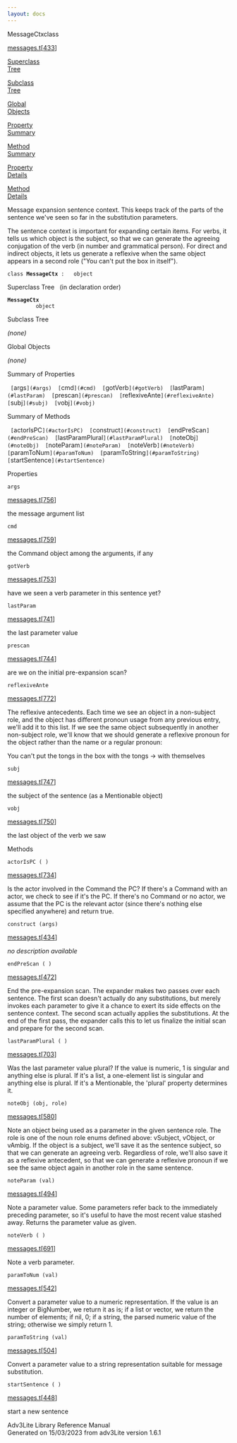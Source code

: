 ```yaml
---
layout: docs
---
```

<span class="title">MessageCtx</span><span class="type">class</span>

[messages.t](../file/messages.t.html)\[[433](../source/messages.t.html#433)\]

[Superclass  
Tree](#_SuperClassTree_)

[Subclass  
Tree](#_SubClassTree_)

[Global  
Objects](#_ObjectSummary_)

[Property  
Summary](#_PropSummary_)

[Method  
Summary](#_MethodSummary_)

[Property  
Details](#_Properties_)

[Method  
Details](#_Methods_)



Message expansion sentence context. This keeps track of the parts of the
sentence we've seen so far in the substitution parameters.

The sentence context is important for expanding certain items. For
verbs, it tells us which object is the subject, so that we can generate
the agreeing conjugation of the verb (in number and grammatical person).
For direct and indirect objects, it lets us generate a reflexive when
the same object appears in a second role ("You can't put the box in
itself").

`class `**`MessageCtx`**` :   object`



<span id="_SuperClassTree_"></span>



<span class="hdln">Superclass Tree</span>   (in declaration order)



**`MessageCtx`**  
`         object`  
<span id="_SubClassTree_"></span>



<span class="hdln">Subclass Tree</span>  



*(none)* <span id="_ObjectSummary_"></span>



<span class="hdln">Global Objects</span>  



*(none)* <span id="_PropSummary_"></span>



<span class="hdln">Summary of Properties</span>  



` [`args`](#args)  [`cmd`](#cmd)  [`gotVerb`](#gotVerb)  [`lastParam`](#lastParam)  [`prescan`](#prescan)  [`reflexiveAnte`](#reflexiveAnte)  [`subj`](#subj)  [`vobj`](#vobj)  `

<span id="_MethodSummary_"></span>



<span class="hdln">Summary of Methods</span>  



` [`actorIsPC`](#actorIsPC)  [`construct`](#construct)  [`endPreScan`](#endPreScan)  [`lastParamPlural`](#lastParamPlural)  [`noteObj`](#noteObj)  [`noteParam`](#noteParam)  [`noteVerb`](#noteVerb)  [`paramToNum`](#paramToNum)  [`paramToString`](#paramToString)  [`startSentence`](#startSentence)  `

<span id="_Properties_"></span>



<span class="hdln">Properties</span>  



<span id="args"></span>

`args`

[messages.t](../file/messages.t.html)\[[756](../source/messages.t.html#756)\]



the message argument list



<span id="cmd"></span>

`cmd`

[messages.t](../file/messages.t.html)\[[759](../source/messages.t.html#759)\]



the Command object among the arguments, if any



<span id="gotVerb"></span>

`gotVerb`

[messages.t](../file/messages.t.html)\[[753](../source/messages.t.html#753)\]



have we seen a verb parameter in this sentence yet?



<span id="lastParam"></span>

`lastParam`

[messages.t](../file/messages.t.html)\[[741](../source/messages.t.html#741)\]



the last parameter value



<span id="prescan"></span>

`prescan`

[messages.t](../file/messages.t.html)\[[744](../source/messages.t.html#744)\]



are we on the initial pre-expansion scan?



<span id="reflexiveAnte"></span>

`reflexiveAnte`

[messages.t](../file/messages.t.html)\[[772](../source/messages.t.html#772)\]



The reflexive antecedents. Each time we see an object in a non-subject
role, and the object has different pronoun usage from any previous
entry, we'll add it to this list. If we see the same object subsequently
in another non-subject role, we'll know that we should generate a
reflexive pronoun for the object rather than the name or a regular
pronoun:

You can't put the tongs in the box with the tongs -\> with themselves



<span id="subj"></span>

`subj`

[messages.t](../file/messages.t.html)\[[747](../source/messages.t.html#747)\]



the subject of the sentence (as a Mentionable object)



<span id="vobj"></span>

`vobj`

[messages.t](../file/messages.t.html)\[[750](../source/messages.t.html#750)\]



the last object of the verb we saw



<span id="_Methods_"></span>



<span class="hdln">Methods</span>  



<span id="actorIsPC"></span>

`actorIsPC ( )`

[messages.t](../file/messages.t.html)\[[734](../source/messages.t.html#734)\]



Is the actor involved in the Command the PC? If there's a Command with
an actor, we check to see if it's the PC. If there's no Command or no
actor, we assume that the PC is the relevant actor (since there's
nothing else specified anywhere) and return true.



<span id="construct"></span>

`construct (args)`

[messages.t](../file/messages.t.html)\[[434](../source/messages.t.html#434)\]



*no description available*



<span id="endPreScan"></span>

`endPreScan ( )`

[messages.t](../file/messages.t.html)\[[472](../source/messages.t.html#472)\]



End the pre-expansion scan. The expander makes two passes over each
sentence. The first scan doesn't actually do any substitutions, but
merely invokes each parameter to give it a chance to exert its side
effects on the sentence context. The second scan actually applies the
substitutions. At the end of the first pass, the expander calls this to
let us finalize the initial scan and prepare for the second scan.



<span id="lastParamPlural"></span>

`lastParamPlural ( )`

[messages.t](../file/messages.t.html)\[[703](../source/messages.t.html#703)\]



Was the last parameter value plural? If the value is numeric, 1 is
singular and anything else is plural. If it's a list, a one-element list
is singular and anything else is plural. If it's a Mentionable, the
'plural' property determines it.



<span id="noteObj"></span>

`noteObj (obj, role)`

[messages.t](../file/messages.t.html)\[[580](../source/messages.t.html#580)\]



Note an object being used as a parameter in the given sentence role. The
role is one of the noun role enums defined above: vSubject, vObject, or
vAmbig. If the object is a subject, we'll save it as the sentence
subject, so that we can generate an agreeing verb. Regardless of role,
we'll also save it as a reflexive antecedent, so that we can generate a
reflexive pronoun if we see the same object again in another role in the
same sentence.



<span id="noteParam"></span>

`noteParam (val)`

[messages.t](../file/messages.t.html)\[[494](../source/messages.t.html#494)\]



Note a parameter value. Some parameters refer back to the immediately
preceding parameter, so it's useful to have the most recent value
stashed away. Returns the parameter value as given.



<span id="noteVerb"></span>

`noteVerb ( )`

[messages.t](../file/messages.t.html)\[[691](../source/messages.t.html#691)\]



Note a verb parameter.



<span id="paramToNum"></span>

`paramToNum (val)`

[messages.t](../file/messages.t.html)\[[542](../source/messages.t.html#542)\]



Convert a parameter value to a numeric representation. If the value is
an integer or BigNumber, we return it as is; if a list or vector, we
return the number of elements; if nil, 0; if a string, the parsed
numeric value of the string; otherwise we simply return 1.



<span id="paramToString"></span>

`paramToString (val)`

[messages.t](../file/messages.t.html)\[[504](../source/messages.t.html#504)\]



Convert a parameter value to a string representation suitable for
message substitution.



<span id="startSentence"></span>

`startSentence ( )`

[messages.t](../file/messages.t.html)\[[448](../source/messages.t.html#448)\]



start a new sentence





Adv3Lite Library Reference Manual  
Generated on 15/03/2023 from adv3Lite version 1.6.1


